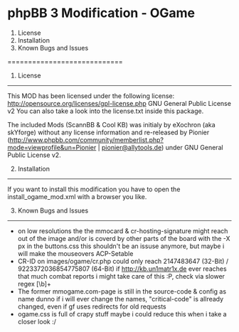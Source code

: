 phpBB 3 Modification - OGame
============================

1. License
2. Installation
3. Known Bugs and Issues

============================

1. License
----------

This MOD has been licensed under the following license:
http://opensource.org/licenses/gpl-license.php GNU General Public License v2
You can also take a look into the license.txt inside this package.

The included Mods (ScannBB & Cool KB) was initialy by eXochron (aka skYforge) without any license information and re-released by Pionier (http://www.phpbb.com/community/memberlist.php?mode=viewprofile&un=Pionier | pionier@allytools.de) under GNU General Public License v2.


2. Installation
---------------

If you want to install this modification you have to open the install_ogame_mod.xml with a browser you like.


3. Known Bugs and Issues
------------------------

* on low resolutions the the mmocard & cr-hosting-signature might reach out of the image and/or is coverd by other parts of the board
	with the -X px in the buttons.css this shouldn't be an issuse anymore, but maybe i will make the mouseovers ACP-Setable
* CR-ID on images/ogame/cr.php could only reach 2147483647 (32-Bit) / 9223372036854775807 (64-Bit)
	if http://kb.un1matr1x.de ever reaches that much combat reports i might take care of this :P, check via slower regex [\b]+
* The former mmogame.com-page is still in the source-code & config as name
	dunno if i will ever change the names, "critical-code" is allready changed, even if gf uses redirects for old requests
* ogame.css is full of crapy stuff
	maybe i could reduce this when i take a closer look :/